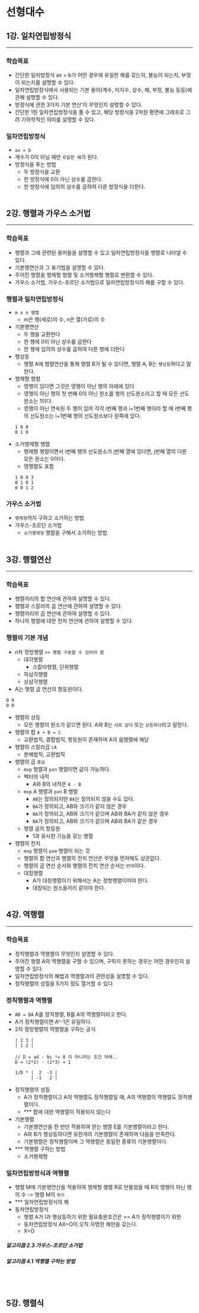 # 선형대수

## 1강. 일차연립방정식
<hr>

### 학습목표
+ 간단한 일차방정식 ax = b가 어떤 경우에 유일한 해를 갖는지, 불능이 되는지, 부정이 되는지를 설명할 수 있다.
+ 일차연립방정식에서 사용되는 기본 용어(계수, 미지수, 상수, 해, 부정, 불능 등등)에 관해 설명할 수 있다.
+ 방정식에 관한 3가지 기본 연산’이 무엇인지 설명할 수 있다.
+ 간단한 1원 일차연립방정식을 풀 수 있고, 해당 방정식을 2차원 평면에 그래프로 그려 기하학적인 의미를 설명할 수 있다.

### 일차연립방정식 
+ ```ax = b```
+ 계수가 0이 아닐 때만 ```유일한 해```가 된다.
+ 방정식을 푸는 방법
  + 두 방정식을 교환
  + 한 방정식에 0이 아닌 상수를 곱한다.
  + 한 방정식에 임의의 상수를 곱하여 다른 방정식을 더한다.
<br><br>

    


## 2강. 행렬과 가우스 소거법
<hr>

### 학습목표
+ 행렬과 그에 관련된 용어들을 설명할 수 있고 일차연립방정식을 행렬로 나타낼 수 있다.
+ 기본행연산과 그 표기법을 설명할 수 있다.
+ 주어진 행렬을 행제형 행렬 및 소거행제형 행렬로 변환할 수 있다.
+ 가우스 소거법, 가우스-조르단 소거법으로 일차연립방정식의 해를 구할 수 있다.

### 행렬과 일차연립방정식
+ ```m x n 행렬```
  + m은 행(세로)의 수, n은 열(가로)의 수
+ 기본행연산
  + 두 행을 교환한다
  + 한 행에 0이 아닌 상수를 곱한다
  + 한 행에 임의의 상수를 곱하여 다른 행에 더한다
+ 행상등 
  + 행렬 A에 행렬연산을 통해 행렬 B가 될 수 있다면, 행렬 A, B는 ```행상등```하다고 말한다.
+ 행제형 행렬
  + 영행이 있다면 그것은 영행이 아닌 행의 아래에 있다
  + 영행이 아닌 행의 첫 번째 0이 아닌 원소를 행의 선도원소라고 할 때 모든 선도원소는 1이다.
  + 영행이 아닌 연속된 두 행이 있어 각각 i번째 행과 i+1번째 행이라 할 때 i번째 행의 선도원소는 i+1번째 행의 선도원소보다 왼쪽에 있다.
  ```
  1 0 0
  0 1 0
  ```
+ 소거행제형 행렬
  + 행제형 행렬이면서 i번째 행의 선도원소가 j번째 열에 있다면, j번째 열의 다른 모든 원소는 0이다.
  + 영행렬도 포함
  ```
  1 0 0 3
  0 1 0 1
  0 0 1 2
  ```
  
### 가우스 소거법
+ ```행제형```까지 구하고 소거하는 방법
+ 가우스-조르단 소거법
  + ```소거행제형``` 행렬을 구해서 소거하는 방법
<br><br>

    


## 3강. 행렬연산
<hr>

### 학습목표
+ 행렬끼리의 합 연산에 관하여 설명할 수 있다.
+ 행렬과 스칼라의 곱 연산에 관하여 설명할 수 있다.
+ 행렬끼리의 곱 연산에 관하여 설명할 수 있다.
+ 하나의 행렬에 대한 전치 연산에 관하여 설명할 수 있다.

### 행렬의 기본 개념
+ n차 정방행렬 ```>> 행렬 구분할 수 있어야 함```
  + 대각행렬
    + 스칼라행렬, 단위행렬
  + 하삼각행렬
  + 상삼각행렬
+ A는 행렬 곱 연산의 항등원이다.
```
0 0 
0 0 
```
+ 행렬의 상등
  + 모든 행렬의 원소가 같으면 된다. A와 B는 ```서로 같다``` 또는 ```상등하다```라고 말한다.
+ 행렬의 합 ```A + B = C```
  + 교환법칙, 결합법칙, 항등원이 존재하며 A의 음행렬에 해당
+ 행렬의 스칼라곱 ```cA```
  + 분배법칙, 교환법칙
+ 행렬의 곱 ```중요```
  + ```mxp``` 행렬과 ```pxn``` 행렬이면 곱이 가능하다.
  + 벡터의 내적
    + A와 B의 내적은 ```A · B```
  + ```mxp``` A 행렬과 ```pxn``` B 행렬
    + ```AB```는 정의되지만 ```BA```는 정의되지 않을 수도 있다.
    + ```BA```가 정의되고, AB와 크기가 같지 않은 경우
    + ```BA```가 정의되고, AB와 크기가 같으며 AB와 BA가 같지 않은 경우
    + ```BA```가 정의되고, AB와 크기가 같으며 AB와 BA가 같은 경우
  + 행렬 곱의 항등원
    + 1과 유사한 기능을 갖는 행렬
+ 행렬의 전치
  + ```mxp``` 행렬이 ```pxm``` 행렬이 되는 것
  + 행렬의 합 연산과 행렬의 전치 연산은 무엇을 먼저해도 상관없다.
  + 행렬의 곱 연산 순서와 행렬의 전치 연산 순서는 ```반대```이다.
  + 대칭행렬
    + A가 대칭행렬이기 위해서는 A는 정방행렬이어야 한다.
    + 대칭되는 원소들끼리 같아야 한다.
<br><br>
  




## 4강. 역행렬
<hr>

### 학습목표
+ 정칙행렬과 역행렬이 무엇인지 설명할 수 있다.
+ 주어진 행렬 A의 역행렬을 구할 수 있으며, 구하지 못하는 경우는 어떤 경우인지 설명할 수 있다.
+ 일차연립방정식의 해법과 역행렬과의 관련성을 설명할 수 있다.
+ 정칙행렬의 성질을 5가지 정도 열거할 수 있다.

### 정칙행렬과 역행렬
+ ```AB = BA``` A를 정칙행렬, B를 A의 역행렬이라고 한다.
+ A가 정칙행렬이면 A^-1은 유일하다. 
+ 2차 정방행렬의 역행렬을 구하는 공식
  ```
  | 2 3 |
  | 1 2 |
  
  // D = ad - bc != 0 이 아니라는 조건 아래..
  D = (2*2) - (1*3) = 1
  
  1/D * |  2  -3 |
        | -1   2 |
  ```
+ 정칙행렬의 성질
  + A가 정칙행렬이고 A의 역행렬도 정칙행렬일 때, A의 역행렬의 역행렬도 정칙행렬이다.
  + *** 합에 대한 역행렬이 적용되지 않는다
+ 기본행렬
  + 기본행연산을 한 번만 적용하여 얻는 행렬 E를 기본행렬이라고 한다. 
  + A와 B가 행상등하다면 유한개의 기본행렬이 존재하며 다음을 만족한다.
  + 기본행렬은 정칙행렬이며 그 역행렬은 동일한 종류의 기본행렬이다.
+ *** 역행렬 구하는 방법
  + 소거행제형

### 일차연립방정식과 역행렬
+ 행렬 M에 기본행연산을 적용하여 행제형 행렬 R로 만들었을 때 R의 영행이 아닌 행의 수 -> 행렬 M의 ```위수```
+ *** 일차연립방정식의 해
+ 동차연립방정식
  + 행렬 A가 I과 행상등하기 위한 필요충분조건은 == A가 정칙행렬이기 위한
  + 동차연립방정식 AX=O이 오직 자명한 해만을 갖는다.
  + X=O

##### 알고리즘 2.3 가우스-조르단 소거법
##### 알고리즘 4.1 역행렬 구하는 방법
<br><br>





## 5강. 행렬식